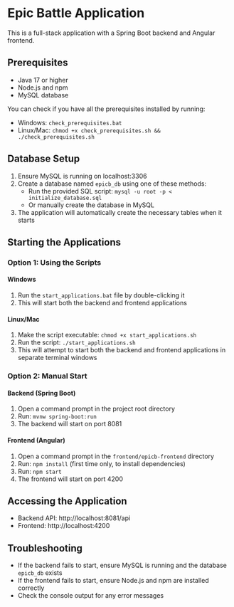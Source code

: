 # Epic Battle Application

This is a full-stack application with a Spring Boot backend and Angular frontend.

## Prerequisites

- Java 17 or higher
- Node.js and npm
- MySQL database

You can check if you have all the prerequisites installed by running:
- Windows: `check_prerequisites.bat`
- Linux/Mac: `chmod +x check_prerequisites.sh && ./check_prerequisites.sh`

## Database Setup

1. Ensure MySQL is running on localhost:3306
2. Create a database named `epicb_db` using one of these methods:
   - Run the provided SQL script: `mysql -u root -p < initialize_database.sql`
   - Or manually create the database in MySQL
3. The application will automatically create the necessary tables when it starts

## Starting the Applications

### Option 1: Using the Scripts

#### Windows
1. Run the `start_applications.bat` file by double-clicking it
2. This will start both the backend and frontend applications

#### Linux/Mac
1. Make the script executable: `chmod +x start_applications.sh`
2. Run the script: `./start_applications.sh`
3. This will attempt to start both the backend and frontend applications in separate terminal windows

### Option 2: Manual Start

#### Backend (Spring Boot)

1. Open a command prompt in the project root directory
2. Run: `mvnw spring-boot:run`
3. The backend will start on port 8081

#### Frontend (Angular)

1. Open a command prompt in the `frontend/epicb-frontend` directory
2. Run: `npm install` (first time only, to install dependencies)
3. Run: `npm start`
4. The frontend will start on port 4200

## Accessing the Application

- Backend API: http://localhost:8081/api
- Frontend: http://localhost:4200

## Troubleshooting

- If the backend fails to start, ensure MySQL is running and the database `epicb_db` exists
- If the frontend fails to start, ensure Node.js and npm are installed correctly
- Check the console output for any error messages
